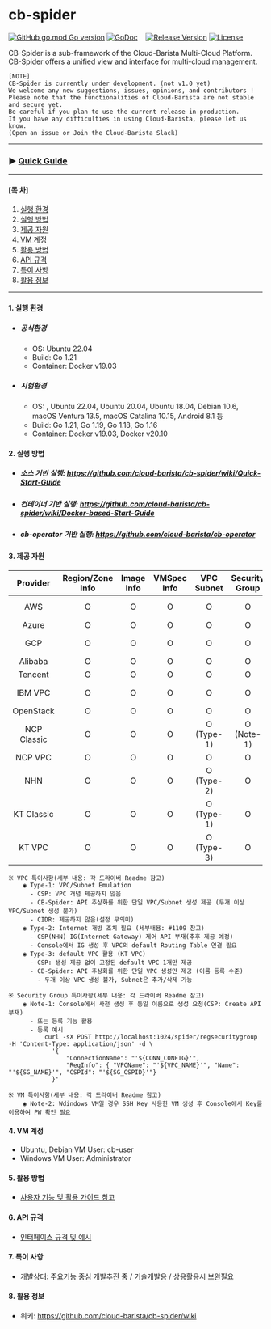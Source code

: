 # cb-spider
[![GitHub go.mod Go version](https://img.shields.io/github/go-mod/go-version/cloud-barista/cb-spider?label=go.mod)](https://github.com/cloud-barista/cb-spider/blob/master/go.mod)
[![GoDoc](https://godoc.org/github.com/cloud-barista/cb-spider?status.svg)](https://pkg.go.dev/github.com/cloud-barista/cb-spider@master)&nbsp;&nbsp;&nbsp;
[![Release Version](https://img.shields.io/github/v/release/cloud-barista/cb-spider)](https://github.com/cloud-barista/cb-spider/releases)
[![License](https://img.shields.io/badge/License-Apache%202.0-blue.svg)](https://github.com/cloud-barista/cb-spider/blob/master/LICENSE)

CB-Spider is a sub-framework of the Cloud-Barista Multi-Cloud Platform.<br>
CB-Spider offers a unified view and interface for multi-cloud management.


```
[NOTE]
CB-Spider is currently under development. (not v1.0 yet)
We welcome any new suggestions, issues, opinions, and contributors !
Please note that the functionalities of Cloud-Barista are not stable and secure yet.
Be careful if you plan to use the current release in production.
If you have any difficulties in using Cloud-Barista, please let us know.
(Open an issue or Join the Cloud-Barista Slack)
```
***
### ▶ **[Quick Guide](https://github.com/cloud-barista/cb-spider/wiki/Quick-Start-Guide)**
***

#### [목    차]

1. [실행 환경](#1-실행-환경)
2. [실행 방법](#2-실행-방법)
3. [제공 자원](#3-제공-자원)
4. [VM 계정](#4-VM-계정)
5. [활용 방법](#5-활용-방법)
6. [API 규격](#6-API-규격)
7. [특이 사항](#7-특이-사항)
8. [활용 정보](#8-활용-정보)
 
***

#### 1. 실행 환경

- ##### 공식환경
  - OS: Ubuntu 22.04
  - Build: Go 1.21
  - Container: Docker v19.03

- ##### 시험환경
  - OS: , Ubuntu 22.04, Ubuntu 20.04, Ubuntu 18.04, Debian 10.6, macOS Ventura 13.5, macOS Catalina 10.15, Android 8.1 등
  - Build: Go 1.21, Go 1.19, Go 1.18, Go 1.16
  - Container: Docker v19.03, Docker v20.10

#### 2. 실행 방법

- ##### 소스 기반 실행: https://github.com/cloud-barista/cb-spider/wiki/Quick-Start-Guide
- ##### 컨테이너 기반 실행: https://github.com/cloud-barista/cb-spider/wiki/Docker-based-Start-Guide
- ##### cb-operator 기반 실행: https://github.com/cloud-barista/cb-operator


#### 3. 제공 자원

  | Provider | Region/Zone<br>Info | Image<br>Info | VMSpec<br>Info| VPC<br>Subnet | Security<br>Group | VM KeyPair| VM   | NLB/Disk/<br>MyImage | managed-K8S |
  |:-------------:|:-------------:|:-------------:|:-------------:|:-------------:|:-------------:|:-------------:|:-------------:|:-------------:|:-------------:|
  | AWS           | O             | O            | O               | O            | O             | O             | O               | O          |Coming Soon|
  | Azure         | O             | O            | O               | O            | O             | O             | O               | O          | O          |
  | GCP           | O             | O            | O               | O            | O             | O             | O               | O          |Coming Soon|
  | Alibaba       | O             | O            | O               | O            | O             | O             | O               | O          | O          |
  | Tencent       | O             | O            | O               | O            | O             | O             | O               | O          | O          |
  | IBM VPC       | O             | O            | O               | O            | O             | O             | O               | O          |Coming Soon|
  | OpenStack     | O             | O            | O               | O            | O             | O             | O               | O          | - |
  | NCP Classic   | O             | O            | O               | O<br>(Type-1)| O<br>(Note-1) | O             | O               | O          | - |
  | NCP VPC       | O             | O            | O               | O            | O             | O             | O               | O          | - |
  | NHN           | O             | O            | O               | O<br>(Type-2)| O             | O             | O<br>(Note-2)   | O          |Coming Soon |
  | KT Classic    | O             | O            | O               | O<br>(Type-1)| O             | O             | O               | O          | - |  
  | KT VPC        | O             | O            | O               | O<br>(Type-3)| O             | O             | Coming Soon     | Coming Soon | - |  
  

    ※ VPC 특이사항(세부 내용: 각 드라이버 Readme 참고)
        ◉ Type-1: VPC/Subnet Emulation
          - CSP: VPC 개념 제공하지 않음
          - CB-Spider: API 추상화를 위한 단일 VPC/Subnet 생성 제공 (두개 이상 VPC/Subnet 생성 불가)
          - CIDR: 제공하지 않음(설정 무의미)
        ◉ Type-2: Internet 개방 조치 필요 (세부내용: #1109 참고)
          - CSP(NHN) IG(Internet Gateway) 제어 API 부재(추후 제공 예정)
          - Console에서 IG 생성 후 VPC의 default Routing Table 연결 필요
        ◉ Type-3: default VPC 활용 (KT VPC)
          - CSP: 생성 제공 없이 고정된 default VPC 1개만 제공
          - CB-Spider: API 추상화를 위한 단일 VPC 생성만 제공 (이름 등록 수준)
            - 두개 이상 VPC 생성 불가, Subnet은 추가/삭제 가능

    ※ Security Group 특이사항(세부 내용: 각 드라이버 Readme 참고)
        ◉ Note-1: Console에서 사전 생성 후 동일 이름으로 생성 요청(CSP: Create API 부재)
          - 또는 등록 기능 활용
          - 등록 예시
              curl -sX POST http://localhost:1024/spider/regsecuritygroup -H 'Content-Type: application/json' -d \
               	'{
               		"ConnectionName": "'${CONN_CONFIG}'", 
               		"ReqInfo": { "VPCName": "'${VPC_NAME}'", "Name": "'${SG_NAME}'", "CSPId": "'${SG_CSPID}'"} 
               	}'
          
    ※ VM 특이사항(세부 내용: 각 드라이버 Readme 참고)
        ◉ Note-2: Wdindows VM일 경우 SSH Key 사용한 VM 생성 후 Console에서 Key를 이용하여 PW 확인 필요


#### 4. VM 계정
- Ubuntu, Debian VM User: cb-user
- Windows VM User: Administrator


#### 5. 활용 방법
- [사용자 기능 및 활용 가이드 참고](https://github.com/cloud-barista/cb-spider/wiki/features-and-usages)


#### 6. API 규격

- [인터페이스 규격 및 예시](https://github.com/cloud-barista/cb-spider/wiki/CB-Spider-User-Interface)


#### 7. 특이 사항
- 개발상태: 주요기능 중심 개발추진 중 / 기술개발용 / 상용활용시 보완필요


#### 8. 활용 정보
- 위키: https://github.com/cloud-barista/cb-spider/wiki
